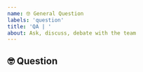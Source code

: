 ```yaml
---
name: 🤓 General Question
labels: 'question'
title: 'QA | '
about: Ask, discuss, debate with the team
---
```


## 🤓 Question
<!-- (You _SHOULD_ search the issues page before asking) -->
